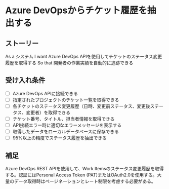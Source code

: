 # Azure DevOpsからチケット履歴を抽出する

## ストーリー
As a システム
I want Azure DevOps APIを使用してチケットのステータス変更履歴を取得する
So that 開発者の作業実績を自動的に追跡できる

## 受け入れ条件
- [ ] Azure DevOps APIに接続できる
- [ ] 指定されたプロジェクトのチケット一覧を取得できる
- [ ] 各チケットのステータス変更履歴（日時、変更前ステータス、変更後ステータス、変更者）を取得できる
- [ ] チケット番号、タイトル、担当者情報を取得できる
- [ ] API接続エラー時に適切なエラーメッセージを表示する
- [ ] 取得したデータをローカルデータベースに保存できる
- [ ] 95%以上の精度でステータス履歴を抽出できる

## 補足
Azure DevOps REST APIを使用して、Work Itemsのステータス変更履歴を取得する。認証にはPersonal Access Token (PAT)またはOAuth2.0を使用する。大量のデータ取得時はページネーションとレート制限を考慮する必要がある。